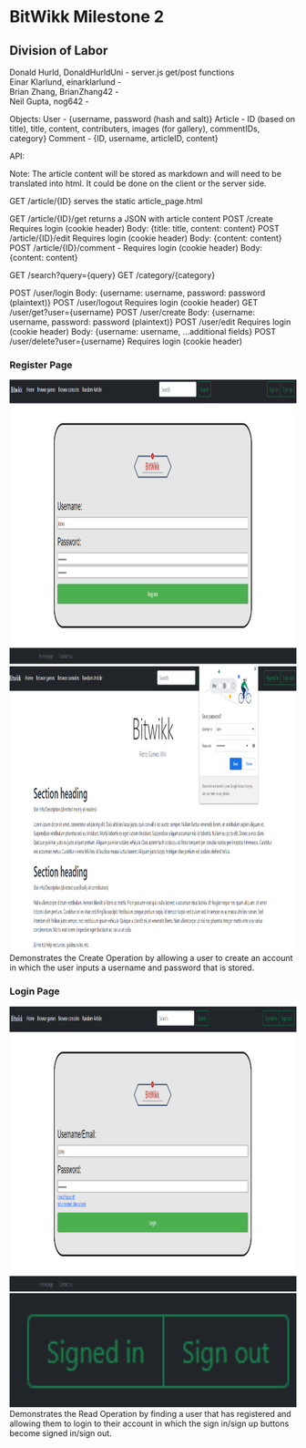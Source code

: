 <h1>BitWikk Milestone 2</h1>

<h2>Division of Labor</h2>
Donald Hurld, DonaldHurldUni - server.js get/post functions<br>
Einar Klarlund, einarklarlund - <br>
Brian Zhang, BrianZhang42 - <br>
Neil Gupta, nog642 - <br>

Objects:
User - {username, password (hash and salt)}
Article - ID (based on title), title, content, contributers, images (for gallery), commentIDs, category}
Comment - {ID, username, articleID, content}

API:

Note: The article content will be stored as markdown and will need to be translated into html. It could be done on the client or the server side.

GET  /article/{ID} serves the static article_page.html

GET  /article/{ID}/get returns a JSON with article content
POST /create
        Requires login (cookie header)
        Body: {title: title, content: content}
POST /article/{ID}/edit
        Requires login (cookie header)
        Body: {content: content}
POST /article/{ID}/comment -
        Requires login (cookie header)
        Body: {content: content}

GET  /search?query={query}
GET  /category/{category}

POST /user/login
        Body: {username: username, password: password (plaintext)}
POST /user/logout
        Requires login (cookie header)
GET  /user/get?user={username}
POST /user/create
        Body: {username: username, password: password (plaintext)}
POST /user/edit
        Requires login (cookie header)
        Body: {username: username, ...additional fields}
POST /user/delete?user={username}
        Requires login (cookie header)

<h3>Register Page</h3>
<img src="static/imgs/Register1.png" height="500px">
<img src="static/imgs/register2.png" height="500px">
<br>
Demonstrates the Create Operation by allowing a user to create an account in which the user inputs a username and
password that is stored.

<h3>Login Page</h3>
<img src="static/imgs/login1.png" height="500px">
<img src="static/imgs/login2.png" height="200px">
<br>
Demonstrates the Read Operation by finding a user that has registered and allowing them to login to their account 
in which the sign in/sign up buttons become signed in/sign out.